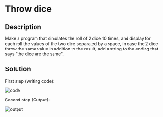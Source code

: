 # Throw dice

## Description

Make a program that simulates the roll of 2 dice 10 times, and display for each roll the values ​​of the two dice separated by a space, in case the 2 dice throw the same value in addition to the result, add a string to the ending that says "the dice are the same".

## Solution

First step (writing code):

![code](https://user-images.githubusercontent.com/116694224/209035812-c426ee63-af60-4158-be73-95fa38d717f4.jpg)

Second step (Output):

![output](https://user-images.githubusercontent.com/116694224/209035818-62edae8c-29ec-435a-ab5c-dfbf67fdaa4b.jpg)
